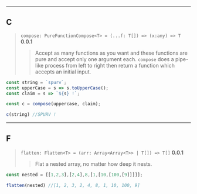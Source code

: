 ----
## C
> `compose: PureFunctionCompose<T> = (...f: T[]) => (x:any) => T` **0.0.1**
>> Accept as many functions as you want and these functions are pure and accept only one argument each. `compose` does a pipe-like process from left to right then return a function which accepts an initial input.
```js
const string = `spurv`;
const upperCase = s => s.toUpperCase();
const claim = s => `${s} !`;

const c = compose(uppercase, claim);

c(string) //SPURV !
```
----
## F
> `flatten: Flatten<T> = (arr: Array<Array<T>> | T[]) => T[]` **0.0.1**
>> Flat a nested array, no matter how deep it nests.
```js
const nested = [[1,2,3],[2,4],8,[1,[10,[100,[9]]]]];

flatten(nested) //[1, 2, 3, 2, 4, 8, 1, 10, 100, 9]
```